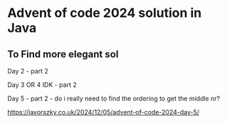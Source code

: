 # Advent of code 2024 solution in Java

## To Find more elegant sol

Day 2 - part 2

Day 3 OR 4 IDK - part 2

Day 5 - part 2 - do i really need to find the ordering to get the middle nr?

https://javorszky.co.uk/2024/12/05/advent-of-code-2024-day-5/
